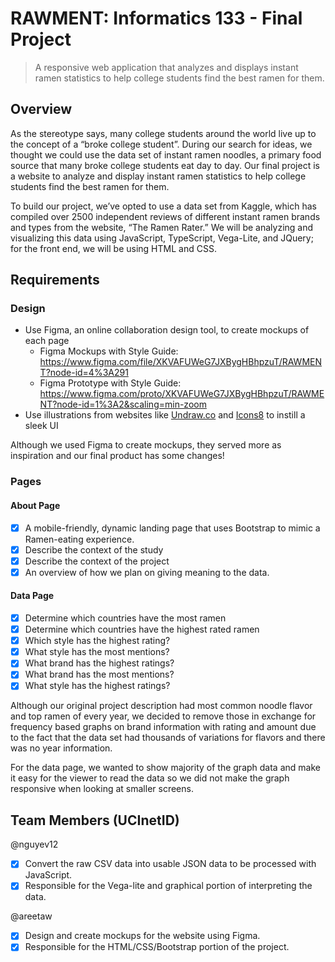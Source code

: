 # RAWMENT: Informatics 133 - Final Project

>A responsive web application that analyzes and displays instant ramen statistics to help college students find the best ramen for them. 

## Overview
As the stereotype says, many college students around the world live up to the concept of a “broke college student”. During our search for ideas, we thought we could use the data set of instant ramen noodles, a primary food source that many broke college students eat day to day. Our final project is a website to analyze and display instant ramen statistics to help college students find the best ramen for them. 

To build our project, we’ve opted to use a data set from Kaggle, which has compiled over 2500 independent reviews of different instant ramen brands and types from the website, “The Ramen Rater.” We will be analyzing and visualizing this data using JavaScript, TypeScript, Vega-Lite, and JQuery; for the front end, we will be using HTML and CSS. 

## Requirements

### Design
* Use Figma, an online collaboration design tool, to create mockups of each page
    - Figma Mockups with Style Guide: https://www.figma.com/file/XKVAFUWeG7JXBygHBhpzuT/RAWMENT?node-id=4%3A291
    - Figma Prototype with Style Guide: https://www.figma.com/proto/XKVAFUWeG7JXBygHBhpzuT/RAWMENT?node-id=1%3A2&scaling=min-zoom
* Use illustrations from websites like [Undraw.co](https://undraw.co/) and [Icons8](https://icons8.com/) to instill a sleek UI

Although we used Figma to create mockups, they served more as inspiration and our final product has some changes!

### Pages

#### About Page

* [X] A mobile-friendly, dynamic landing page that uses Bootstrap to mimic a Ramen-eating experience.
* [X] Describe the context of the study
* [X] Describe the context of the project 
* [X] An overview of how we plan on giving meaning to the data.

#### Data Page
* [X] Determine which countries have the most ramen
* [X] Determine which countries have the highest rated ramen
* [X] Which style has the highest rating?
* [X] What style has the most mentions?
* [X] What brand has the highest ratings?
* [X] What brand has the most mentions?
* [X] What style has the highest ratings?

Although our original project description had most common noodle flavor and top ramen of every year, we decided to remove those in exchange for frequency based graphs on brand information with rating and amount due to the fact that the data set had thousands of variations for flavors and there was no year information.

For the data page, we wanted to show majority of the graph data and make it easy for the viewer to read the data so we did not make the graph responsive when looking at smaller screens.

## Team Members (UCInetID)

@nguyev12
* [X] Convert the raw CSV data into usable JSON data to be processed with JavaScript.
* [X] Responsible for the Vega-lite and graphical portion of interpreting the data.

@areetaw
* [X] Design and create mockups for the website using Figma.
* [X] Responsible for the HTML/CSS/Bootstrap portion of the project.
